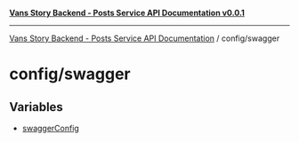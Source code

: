 [**Vans Story Backend - Posts Service API Documentation v0.0.1**](README.md)

***

[Vans Story Backend - Posts Service API Documentation](modules.md) / config/swagger

# config/swagger

## Variables

- [swaggerConfig](config\swagger\README\variables\swaggerConfig.md)
